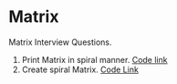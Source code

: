 # Matrix
Matrix Interview Questions. 

1. Print Matrix in spiral manner. [Code link](https://github.com/InterviewCodingUSA/Matrix/blob/main/PrintSpiral/PrintSpiral/src/Main.java)
2. Create spiral Matrix. [Code Link](https://github.com/InterviewCodingUSA/Matrix/blob/main/CreateSpiralMatrix/CreateSpiralMatrix/src/Main.java)